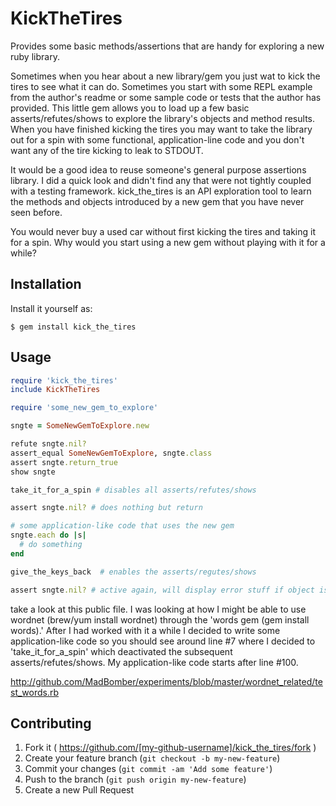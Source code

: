 # KickTheTires

Provides some basic methods/assertions that are handy for exploring a new ruby library.

Sometimes when you hear about a new library/gem you just wat to kick the
tires to see what it can do.  Sometimes you start with some REPL
example from the author's readme or some sample code or tests that the author has
provided.  This little gem allows you to load up a few basic
asserts/refutes/shows to explore the library's objects and method results.
When you have finished kicking the tires you may want to take the library out
for a spin with some functional, application-line code and you don't want
any of the tire kicking to leak to STDOUT.

It would be a good idea to reuse someone's general purpose assertions library.
I did a quick look and didn't find any that were not tightly coupled with a
testing framework.  kick_the_tires is an API exploration tool to learn the methods
 and objects introduced by a new gem that you have never seen before.

You would never buy a used car without first kicking the tires and taking it
for a spin.  Why would you start using a new gem without playing with it for
a while?

## Installation

Install it yourself as:

    $ gem install kick_the_tires

## Usage

```ruby
require 'kick_the_tires'
include KickTheTires

require 'some_new_gem_to_explore'

sngte = SomeNewGemToExplore.new

refute sngte.nil?
assert_equal SomeNewGemToExplore, sngte.class
assert sngte.return_true
show sngte

take_it_for_a_spin # disables all asserts/refutes/shows

assert sngte.nil? # does nothing but return

# some application-like code that uses the new gem
sngte.each do |s|
  # do something
end

give_the_keys_back  # enables the asserts/regutes/shows

assert sngte.nil? # active again, will display error stuff if object is not nil

```

take a look at this public file.  I was looking at how I might be able to
use wordnet (brew/yum install wordnet) through the 'words  gem (gem install words).'  After I had worked with it a while I decided to write some application-like code so you should see around line #7 where I decided to 'take_it_for_a_spin' which deactivated the subsequent asserts/refutes/shows.  My application-like code starts after line #100.

http://github.com/MadBomber/experiments/blob/master/wordnet_related/test_words.rb



## Contributing

1. Fork it ( https://github.com/[my-github-username]/kick_the_tires/fork )
2. Create your feature branch (`git checkout -b my-new-feature`)
3. Commit your changes (`git commit -am 'Add some feature'`)
4. Push to the branch (`git push origin my-new-feature`)
5. Create a new Pull Request
